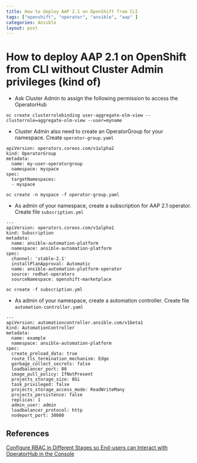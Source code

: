 ```yaml
---
title: How to deploy AAP 2.1 on OpenShift from CLI
tags: ["openshift", "operator", "ansible", "aap" ]
categories: Ansible
layout: post
---
```


# How to deploy AAP 2.1 on OpenShift from CLI without Cluster Admin privileges (kind of)

- Ask Cluster Admin to assign the following permission to access the OperatorHub
```
oc create clusterrolebinding user-aggregate-olm-view --clusterrole=aggregate-olm-view --user=myname
```

- Cluster Admin also need to create an OperatorGroup for your namespace. Create `operator-group.yaml`

```
apiVersion: operators.coreos.com/v1alpha2
kind: OperatorGroup
metadata:
  name: my-user-operatorgroup
  namespace: myspace
spec:
  targetNamespaces:
  - myspace
```

```
oc create -n myspace -f operator-group.yaml
````

- As admin of your namespace, create a subscription for AAP 2.1 operator.  Create file `subscription.yml`

```
---
apiVersion: operators.coreos.com/v1alpha1
kind: Subscription
metadata:
  name: ansible-automation-platform
  namespace: ansible-automation-platform
spec:
  channel: 'stable-2.1'
  installPlanApproval: Automatic
  name: ansible-automation-platform-operator
  source: redhat-operators
  sourceNamespace: openshift-marketplace
```

```
oc create -f subscription.yml
```

- As admin of your namespace, create a automation controller.  Create file `automation-controller.yaml`

```
---
apiVersion: automationcontroller.ansible.com/v1beta1
kind: AutomationController
metadata:
  name: example
  namespace: ansible-automation-platform
spec:
  create_preload_data: true
  route_tls_termination_mechanism: Edge
  garbage_collect_secrets: false
  loadbalancer_port: 80
  image_pull_policy: IfNotPresent
  projects_storage_size: 8Gi
  task_privileged: false
  projects_storage_access_mode: ReadWriteMany
  projects_persistence: false
  replicas: 1
  admin_user: admin
  loadbalancer_protocol: http
  nodeport_port: 30080
```

## References
[Configure RBAC in Different Stages so End-users can Interact with OperatorHub in the Console](https://access.redhat.com/articles/5182341)
